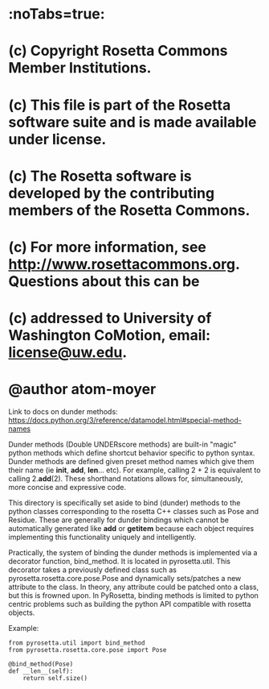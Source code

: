 # :noTabs=true:
# (c) Copyright Rosetta Commons Member Institutions.
# (c) This file is part of the Rosetta software suite and is made available under license.
# (c) The Rosetta software is developed by the contributing members of the Rosetta Commons.
# (c) For more information, see http://www.rosettacommons.org. Questions about this can be
# (c) addressed to University of Washington CoMotion, email: license@uw.edu.
#
# @author atom-moyer

Link to docs on dunder methods: https://docs.python.org/3/reference/datamodel.html#special-method-names

Dunder methods (Double UNDERscore methods) are built-in "magic" python methods
which define shortcut behavior specific to python syntax.  Dunder methods are
defined given preset method names which give them their name (ie __init__,
__add__, __len__... etc). For example, calling 2 + 2 is equivalent to
calling 2.__add__(2).  These shorthand notations allows for, simultaneously,
more concise and expressive code.

This directory is specifically set aside to bind (dunder) methods to the python
classes corresponding to the rosetta C++ classes such as Pose and Residue. These
are generally for dunder bindings which cannot be automatically generated like
__add__ or __getitem__ because each object requires implementing this
functionality uniquely and intelligently.

Practically, the system of binding the dunder methods is implemented via a
decorator function, bind_method. It is located in pyrosetta.util. This
decorator takes a previously defined class such as
pyrosetta.rosetta.core.pose.Pose and dynamically sets/patches a new attribute
to the class. In theory, any attribute could be patched onto a class, but this
is frowned upon. In PyRosetta, binding methods is limited to python centric
problems such as building the python API compatible with rosetta objects.

Example:
```
from pyrosetta.util import bind_method
from pyrosetta.rosetta.core.pose import Pose

@bind_method(Pose)
def __len__(self):
    return self.size()
```

